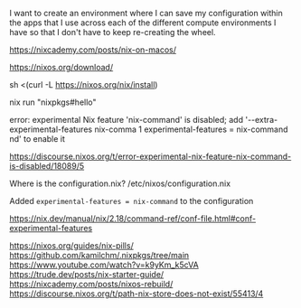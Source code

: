 I want to create an environment where I can save my configuration within the
apps that I use across each of the different compute environments I have so that
I don't have to keep re-creating the wheel. 

https://nixcademy.com/posts/nix-on-macos/

https://nixos.org/download/

sh <(curl -L https://nixos.org/nix/install)

nix run "nixpkgs#hello"

error: experimental Nix feature 'nix-command' is disabled; add '--extra-experimental-features nix-comma
  1 experimental-features = nix-command
nd' to enable it

https://discourse.nixos.org/t/error-experimental-nix-feature-nix-command-is-disabled/18089/5

Where is the configuration.nix?
/etc/nixos/configuration.nix

Added `experimental-features = nix-command` to the configuration

https://nix.dev/manual/nix/2.18/command-ref/conf-file.html#conf-experimental-features

https://nixos.org/guides/nix-pills/
https://github.com/kamilchm/.nixpkgs/tree/main
https://www.youtube.com/watch?v=k9yKm_k5cVA
https://trude.dev/posts/nix-starter-guide/
https://nixcademy.com/posts/nixos-rebuild/
https://discourse.nixos.org/t/path-nix-store-does-not-exist/55413/4



